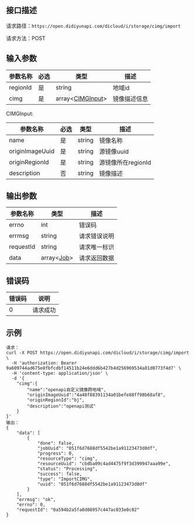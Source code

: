 ## 接口描述

请求路径：`https://open.didiyunapi.com/dicloud/i/storage/cimg/import`

请求方法：POST

## 输入参数

| 参数名称 | 必选 | 类型                           | 描述         |
| -------- | ---- | ------------------------------ | ------------ |
| regionId | 是   | string                         | 地域id       |
| cimg     | 是   | array<[CIMGInput](#CIMGInput)> | 镜像描述信息 |

<span id="CIMGInput"></span>
CIMGInput:

| 参数名称        | 必选 | 类型   | 描述               |
| --------------- | ---- | ------ | ------------------ |
| name            | 是   | string | 镜像名称           |
| originImageUuid | 是   | string | 源镜像uuid         |
| originRegionId  | 是   | string | 源镜像所在regionId |
| description     | 否   | string | 镜像描述           |

## 输出参数

| 参数名称  | 类型                                                         | 描述         |
| --------- | ------------------------------------------------------------ | ------------ |
| errno     | int                                                          | 错误码       |
| errmsg    | string                                                       | 请求错误说明 |
| requestId | string                                                       | 请求唯一标识 |
| data      | array<[Job](/static/docs-content/products/通用响应结构.md#Job)> | 请求返回数据 |

## 错误码

| 错误码 | 说明     |
| ------ | -------- |
| 0      | 请求成功 |

## 示例

```
请求：
curl -X POST https://open.didiyunapi.com/dicloud/i/storage/cimg/import \
  -H 'authorization: Bearer 9a609744ad675e8fbfcdbf14511b24e6ddd6b427b4d256969534a81d0773f4d7' \
  -H 'content-type: application/json' \
  -d '{
    "cimg":{
        "name":"openapi自定义镜像跨地域",
        "originImageUuid":"4a48f88391134a01befe88ff98b68af8",
        "originRegionId":"bj",
        "description":"openapi测试"
    }
}'
输出：
{
    "data": [
        {
            "done": false,
            "jobUuid": "051f6d7688df5542be1a91123473d0df",
            "progress": 0,
            "resourceType": "cimg",
            "resourceUuid": "cbdba09c4ad4475f9f3d399947aaa99e",
            "status": "Processing",
            "success": false,
            "type": "ImportCIMG",
            "uuid": "051f6d7688df5542be1a91123473d0df"
        }
    ],
    "errmsg": "ok",
    "errno": 0,
    "requestId": "0a594b2a5fa0d08957c447ac033e0c02"
}
```